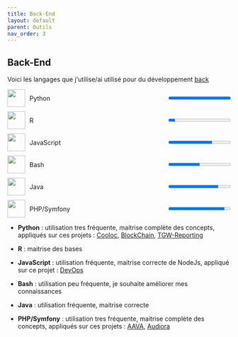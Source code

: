 ```yaml
---
title: Back-End
layout: default
parent: Outils
nav_order: 3
---
```


## Back-End

Voici les langages que j'utilise/ai utilisé pour du développement [back](https://fr.wikipedia.org/wiki/Backend)

<div style="display:flex;align-items:center;margin-bottom:10px;">
  <img src="https://www.svgrepo.com/show/452091/python.svg" width="40" height="40" style="margin-right:10px;">
  <span style="flex:1;">Python</span>
  <progress value="100" max="100"></progress>
</div>

<div style="display:flex;align-items:center;margin-bottom:10px;">
  <img src="https://upload.wikimedia.org/wikipedia/commons/thumb/1/1b/R_logo.svg/1280px-R_logo.svg.png" width="40" height="40" style="margin-right:10px;">
  <span style="flex:1;">R</span>
  <progress value="10" max="100"></progress>
</div>

<div style="display:flex;align-items:center;margin-bottom:10px;">
  <img src="https://www.svgrepo.com/show/349419/javascript.svg" width="40" height="40" style="margin-right:10px;">
  <span style="flex:1;">JavaScript</span>
  <progress value="70" max="100"></progress>
</div>

<div style="display:flex;align-items:center;margin-bottom:10px;">
  <img src="https://www.svgrepo.com/show/353478/bash-icon.svg" width="40" height="40" style="margin-right:10px;">
  <span style="flex:1;">Bash</span>
  <progress value="50" max="100"></progress>
</div>

<div style="display:flex;align-items:center;margin-bottom:10px;">
  <img src="https://www.svgrepo.com/show/452234/java.svg" width="40" height="40" style="margin-right:10px;">
  <span style="flex:1;">Java</span>
  <progress value="80" max="100"></progress>
</div>

<div style="display:flex;align-items:center;margin-bottom:10px;">
  <img src="https://www.svgrepo.com/show/349474/php.svg" width="40" height="40" style="margin-right:10px;">
  <span style="flex:1;">PHP/Symfony</span>
  <progress value="90" max="100"></progress>
</div>

- **Python** : utilisation tres fréquente, maitrise complète des concepts, appliqués sur ces projets : [Cooloc](lien), [BlockChain](lien), [TGW-Reporting](lien)

- **R** : maitrise des bases

- **JavaScript** : utilisation fréquente, maitrise correcte de NodeJs, appliqué sur ce projet : [DevOps](lien)

- **Bash** : utilisation peu fréquente, je souhaite améliorer mes connaissances

- **Java** : utilisation fréquente, maitrise correcte

- **PHP/Symfony** : utilisation tres fréquente, maitrise complète des concepts, appliqués sur ces projets : [AAVA](lien), [Audiora](lien)
